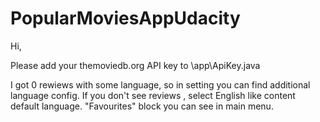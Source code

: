 # PopularMoviesAppUdacity
Hi,

Please add your themoviedb.org API key to \app\ApiKey.java

I got 0 rewiews with some language, so in setting you can find additional language config. If you don't see reviews , select English like content default language.
"Favourites" block you can see in main menu.
